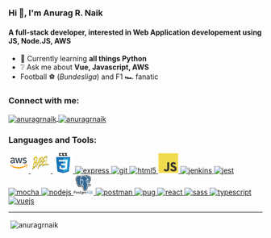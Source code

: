 <h3>Hi 👋, I'm Anurag R. Naik</h3>
<h4>A full-stack developer, interested in Web Application developement using JS, Node.JS, AWS</h4>


- :open_book: Currently learning **all things Python**
- :grey_question: Ask me about **Vue, Javascript, AWS**
- Football :soccer: (<i>Bundesliga</i>) and F1 :racing_car: fanatic

<h3 align="left">Connect with me:</h3>
<p align="left">
<a href="https://linkedin.com/in/anuragrnaik" target="blank">
<img align="center" src="https://img.shields.io/badge/-anuragrnaik-black?style=flat&logo=linkedin" alt="anuragrnaik" />
</a>
<a href="https://dev.to/anuragrnaik" target="blank">
<img align="center" src="https://img.shields.io/badge/-anuragrnaik-black?style=flat&logo=dev.to" alt="anuragrnaik" />
</a>
</p>

<h3 align="left">Languages and Tools:</h3>
<p align="left">

<a href="https://aws.amazon.com" target="_blank">
<img src="https://raw.githubusercontent.com/github/explore/fbceb94436312b6dacde68d122a5b9c7d11f9524/topics/aws/aws.png" alt="aws" width="40" height="40"/>
</a>

<a href="https://babeljs.io/" target="_blank">
<img src="https://github.com/babel/website/blob/3774ba0fe50796963e8a63389116e07d932bd2e3/website/static/img/babel.svg" alt="babel" width="40" height="40"/>
</a> 
<a href="https://www.w3.org/style/css/" target="_blank"> 
<img src="https://raw.githubusercontent.com/github/explore/80688e429a7d4ef2fca1e82350fe8e3517d3494d/topics/css/css.png" alt="css3" width="40" height="40"/>
</a> 
<a href="https://expressjs.com" target="_blank"> 
<img src="https://i.cloudup.com/zfY6lL7eFa-3000x3000.png" alt="express" width="60" height="30"/> </a> 
<a href="https://git-scm.com/" target="_blank"> 
<img src="https://www.vectorlogo.zone/logos/git-scm/git-scm-icon.svg" alt="git" width="40" height="40"/> </a> 
<a href="https://www.w3.org/html/" target="_blank"> 
<img src="https://upload.wikimedia.org/wikipedia/commons/6/61/HTML5_logo_and_wordmark.svg" alt="html5" width="40" height="40"/> </a> 
<a href="https://developer.mozilla.org/en-US/docs/Web/JavaScript" target="_blank"> 
<img src="https://raw.githubusercontent.com/devicons/devicon/master/icons/javascript/javascript-original.svg" alt="javascript" width="40" height="40"/> </a> 
<a href="https://www.jenkins.io" target="_blank"> 
<img src="https://www.vectorlogo.zone/logos/jenkins/jenkins-icon.svg" alt="jenkins" width="40" height="40"/> </a> 
<a href="https://jestjs.io" target="_blank"> 
<img src="https://www.vectorlogo.zone/logos/jestjsio/jestjsio-icon.svg" alt="jest" width="40" height="40"/> </a> 
<a href="https://mochajs.org" target="_blank"> 
<img src="https://upload.wikimedia.org/wikipedia/en/9/90/Mocha_%28JavaScript_framework%29_%28logo%29.svg" alt="mocha" width="40" height="40"/> </a> 
<a href="https://nodejs.org" target="_blank"> 
<img src="https://upload.wikimedia.org/wikipedia/commons/d/d9/Node.js_logo.svg" alt="nodejs" width="40" height="40"/> </a> 
<a href="https://www.postgresql.org" target="_blank"> 
<img src="https://raw.githubusercontent.com/devicons/devicon/master/icons/postgresql/postgresql-original-wordmark.svg" alt="postgresql" width="40" height="40"/> </a> 
<a href="https://postman.com" target="_blank"> 
<img src="https://www.vectorlogo.zone/logos/getpostman/getpostman-icon.svg" alt="postman" width="40" height="40"/> </a> 
<a href="https://pugjs.org" target="_blank"> 
<img src="https://camo.githubusercontent.com/2eb688a747805c9acd144faf728c8a30f86fc4ca5fb39e6528232f0372151364/68747470733a2f2f63646e2e7261776769742e636f6d2f7075676a732f7075672d6c6f676f2f656563343336636565386664396431373236643738333963626539396431663639343639326330632f5356472f7075672d66696e616c2d6c6f676f2d5f2d636f6c6f75722d3132382e737667" alt="pug" width="40" height="40"/> </a> 
<a href="https://reactjs.org/" target="_blank"> 
<img src="https://upload.wikimedia.org/wikipedia/commons/a/a7/React-icon.svg" alt="react" width="40" height="40"/> </a> 
<a href="https://sass-lang.com" target="_blank"> 
<img src="https://upload.wikimedia.org/wikipedia/commons/9/96/Sass_Logo_Color.svg" alt="sass" width="40" height="40"/> </a> 
<a href="https://www.typescriptlang.org/" target="_blank"> 
<img src="https://upload.wikimedia.org/wikipedia/commons/4/4c/Typescript_logo_2020.svg" alt="typescript" width="40" height="40"/> </a> 
<a href="https://vuejs.org/" target="_blank"> 
<img src="https://upload.wikimedia.org/wikipedia/commons/9/95/Vue.js_Logo_2.svg" alt="vuejs" width="40" height="40"/> </a> 
</p>
<hr>
<p>&nbsp;<img align="center" src="https://github-readme-stats.vercel.app/api?username=anuragrnaik&show_icons=true&locale=en&theme=tokyonight" alt="anuragrnaik" /></p>

